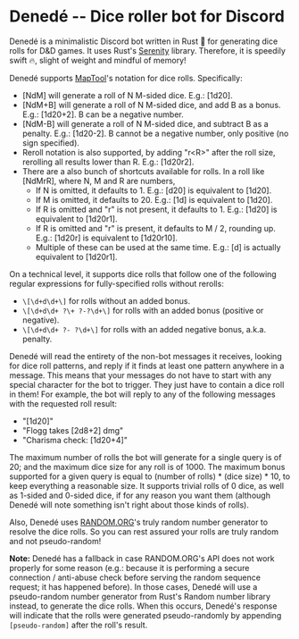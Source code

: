 # Denedé -- Dice roller bot for Discord
Denedé is a minimalistic Discord bot written in Rust 🦀 for generating dice rolls for D&D games. It uses Rust's [Serenity](https://github.com/serenity-rs/serenity) library. Therefore, it is speedily swift 🔥, slight of weight and mindful of memory!

Denedé supports [MapTool](https://github.com/RPTools/maptool)'s notation for dice rolls. Specifically:
 * [NdM] will generate a roll of N M-sided dice. E.g.: [1d20].
 * [NdM+B] will generate a roll of N M-sided dice, and add B as a bonus. E.g.: [1d20+2]. B can be a negative number.
 * [NdM-B] will generate a roll of N M-sided dice, and subtract B as a penalty. E.g.: [1d20-2]. B cannot be a negative number, only positive (no sign specified).
 * Reroll notation is also supported, by adding "r\<R\>" after the roll size, rerolling all results lower than R. E.g.: [1d20r2].
 * There are a also bunch of shortcuts available for rolls. In a roll like [NdMrR], where N, M and R are numbers,
   - If N is omitted, it defaults to 1. E.g.: [d20] is equivalent to [1d20].
   - If M is omitted, it defaults to 20. E.g.: [1d] is equivalent to [1d20].
   - If R is omitted and "r" is not present, it defaults to 1. E.g.: [1d20] is equivalent to [1d20r1].
   - If R is omitted and "r" is present, it defaults to M / 2, rounding up. E.g.: [1d20r] is equivalent to [1d20r10].
   - Multiple of these can be used at the same time. E.g.: [d] is actually equivalent to [1d20r1].

On a technical level, it supports dice rolls that follow one of the following regular expressions for fully-specified rolls without rerolls:
 * `\[\d+d\d+\]` for rolls without an added bonus.
 * `\[\d+d\d+ ?\+ ?-?\d+\]` for rolls with an added bonus (positive or negative).
 * `\[\d+d\d+ ?- ?\d+\]` for rolls with an added negative bonus, a.k.a. penalty.
 
Denedé will read the entirety of the non-bot messages it receives, looking for dice roll patterns, and reply if it finds at least one pattern anywhere in a message. This means that your messages do not have to start with any special character for the bot to trigger. They just have to contain a dice roll in them! For example, the bot will reply to any of the following messages with the requested roll result:
 * "[1d20]"
 * "Flogg takes [2d8+2] dmg"
 * "Charisma check: [1d20+4]"

The maximum number of rolls the bot will generate for a single query is of 20; and the maximum dice size for any roll is of 1000. The maximum bonus supported for a given query is equal to (number of rolls) * (dice size) * 10, to keep everything a reasonable size. It supports trivial rolls of 0 dice, as well as 1-sided and 0-sided dice, if for any reason you want them (although Denedé will note something isn't right about those kinds of rolls).

Also, Denedé uses [RANDOM.ORG](https://www.random.org)'s truly random number generator to resolve the dice rolls. So you can rest assured your rolls are truly random and not pseudo-random!

**Note:** Denedé has a fallback in case RANDOM.ORG's API does not work properly for some reason (e.g.: because it is performing a secure connection / anti-abuse check before serving the random sequence request; it has happened before). In those cases, Denedé will use a pseudo-random number generator from Rust's Random number library instead, to generate the dice rolls. When this occurs, Denedé's response will indicate that the rolls were generated pseudo-randomly by appending `[pseudo-random]` after the roll's result.

